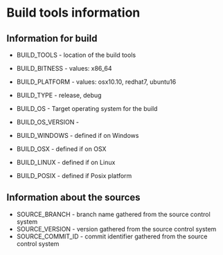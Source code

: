 # Build tools information

## Information for build

- BUILD_TOOLS - location of the build tools
- BUILD_BITNESS - values: x86_64
- BUILD_PLATFORM - values: osx10.10, redhat7, ubuntu16
- BUILD_TYPE - release, debug
- BUILD_OS - Target operating system for the build
- BUILD_OS_VERSION - 

- BUILD_WINDOWS - defined if on Windows
- BUILD_OSX - defined if on OSX
- BUILD_LINUX - defined if on Linux
- BUILD_POSIX - defined if Posix platform

## Information about the sources

- SOURCE_BRANCH - branch name gathered from the source control system
- SOURCE_VERSION - version gathered from the source control system
- SOURCE_COMMIT_ID - commit identifier gathered from the source control system

